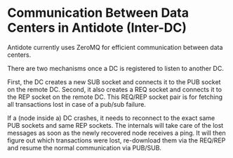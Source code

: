 # Communication Between Data Centers in Antidote (Inter-DC)

Antidote currently uses ZeroMQ for efficient communication between data centers.

There are two mechanisms once a DC is registered to listen to another DC.

First, the DC creates a new SUB socket and connects it to the PUB socket on the remote DC.
Second, it also creates a REQ socket and connects it to the REP socket on the remote DC. 
This REQ/REP socket pair is for fetching all transactions lost in case of a pub/sub failure.

If a (node inside a) DC crashes, it needs to reconnect to the exact same PUB sockets and same REP sockets. 
The internals will take care of the lost messages as soon as the newly recovered node receives a ping. 
It will then figure out which transactions were lost, re-download them via the REQ/REP and resume the normal communication via PUB/SUB.
